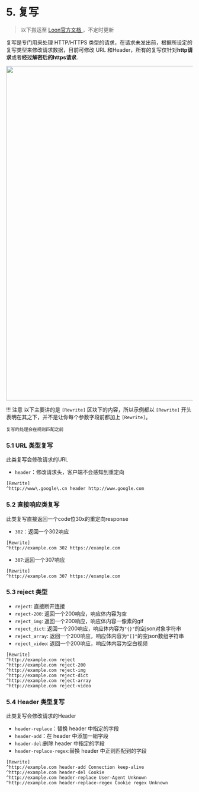 # 5. 复写

> 以下搬运至 [Loon官方文档 ](https://loon0x00.github.io/LoonManual/#/loon/rewrite)，不定时更新

复写是专门用来处理 HTTP/HTTPS 类型的请求，在请求未发出前，根据所设定的复写类型来修改请求数据，目前可修改 URL 和Header，所有的复写仅针对**http请求**或者**经过解密后的https请求**.


<img src="https://gitlab.com/Nessk/vpn/-/raw/main/blog/docs/loon/Photo/5.webp" width="900">


<!-- prettier-ignore -->
!!! 注意
    以下主要讲的是 `[Rewrite]` 区块下的内容，所以示例都以 `[Rewrite]` 开头表明在其之下，并不是让你每个参数字段前都加上 `[Rewrite]`。
    
    复写的处理会在规则匹配之前

### 5.1 URL 类型复写

此类复写会修改请求的URL

- `header`：修改请求头，客户端不会感知到重定向

```
[Rewrite]
^http://www\.google\.cn header http://www.google.com
```

### 5.2 直接响应类复写

此类复写直接返回一个code位30x的重定向response

- `302`：返回一个302响应

```
[Rewrite]
^http://example.com 302 https://example.com
```

- `307`:返回一个307响应

```
[Rewrite]
^http://example.com 307 https://example.com
```

### 5.3 reject 类型

- `reject`: 直接断开连接
- `reject-200`: 返回一个200响应，响应体内容为空
- `reject_img`: 返回一个200响应，响应体内容一像素的gif
- `reject_dict`: 返回一个200响应，响应体内容为`"{}"`的空json对象字符串
- `reject_array`: 返回一个200响应，响应体内容为`"[]"`的空json数组字符串
- `reject_video`: 返回一个200响应，响应体内容为空白视频

```
[Rewrite]
^http://example.com reject
^http://example.com reject-200
^http://example.com reject-img
^http://example.com reject-dict
^http://example.com reject-array
^http://example.com reject-video
```

### 5.4 Header 类型复写

此类复写会修改请求的Header

- `header-replace`：替换 header 中指定的字段
- `header-add`：在 header 中添加一組字段
- `header-del`:删除 header 中指定的字段
- `header-replace-regex`:替换 header 中正则匹配到的字段

```
[Rewrite]
^http://example.com header-add Connection keep-alive
^http://example.com header-del Cookie
^http://example.com header-replace User-Agent Unknown
^http://example.com header-replace-regex Cookie regex Unknown
```